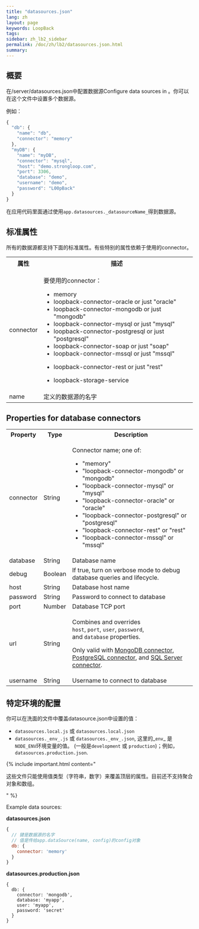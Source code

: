 ```yaml
---
title: "datasources.json"
lang: zh
layout: page
keywords: LoopBack
tags:
sidebar: zh_lb2_sidebar
permalink: /doc/zh/lb2/datasources.json.html
summary:
---
```


## 概要

在/server/datasources.json中配置数据源Configure data sources in 。你可以在这个文件中设置多个数据源。

例如：

```js
{
  "db": {
    "name": "db",
    "connector": "memory"
  },
  "myDB": {
    "name": "myDB",
    "connector": "mysql",
    "host": "demo.strongloop.com",
    "port": 3306,
    "database": "demo",
    "username": "demo",
    "password": "L00pBack"
  }
}
```

在应用代码里面通过使用`app.datasources._datasourceName_`得到数据源。

## 标准属性

所有的数据源都支持下面的标准属性。有些特别的属性依赖于使用的connector。

<table>
  <tbody>
    <tr>
      <th>属性</th>
      <th>描述</th>
    </tr>
    <tr>
      <td>connector</td>
      <td>
        <p>要使用的connector：</p>
        <ul>
          <li>memory</li>
          <li>loopback-connector-oracle or just "oracle"</li>
          <li>loopback-connector-mongodb or just "mongodb"</li>
          <li>loopback-connector-mysql or just "mysql"</li>
          <li>loopback-connector-postgresql or just "postgresql"</li>
          <li>loopback-connector-soap or just "soap"</li>
          <li>loopback-connector-mssql or just "mssql"</li>
          <li>
            <p>loopback-connector-rest or just "rest"</p>
          </li>
          <li>loopback-storage-service</li>
        </ul>
      </td>
    </tr>
    <tr>
      <td>name</td>
      <td>定义的数据源的名字</td>
    </tr>
  </tbody>
</table>

## Properties for database connectors

<table>
  <tbody>
    <tr>
      <th>Property</th>
      <th>Type</th>
      <th>Description</th>
    </tr>
    <tr>
      <td>connector</td>
      <td>String</td>
      <td>
        <p>Connector name; one of:</p>
        <ul>
          <li>"memory"</li>
          <li><span>"loopback-connector-mongodb" or "mongodb"</span></li>
          <li><span><span>"loopback-connector-mysql" or "mysql"</span></span>
          </li>
          <li><span><span><span>"loopback-connector-oracle" or "oracle"</span></span>
            </span>
          </li>
          <li><span><span><span><span>"loopback-connector-postgresql" or "postgresql"</span></span>
            </span>
            </span>
          </li>
          <li><span><span><span><span><span>"loopback-connector-rest" or "rest"</span></span>
            </span>
            </span>
            </span>
          </li>
          <li><span><span><span><span><span><span>"loopback-connector-mssql" or "mssql"</span></span>
            </span>
            </span>
            </span>
            </span>
          </li>
        </ul>
      </td>
    </tr>
    <tr>
      <td>database</td>
      <td>String</td>
      <td>Database name</td>
    </tr>
    <tr>
      <td>debug</td>
      <td><span>Boolean</span></td>
      <td>If true, turn on verbose mode to debug database queries and lifecycle.</td>
    </tr>
    <tr>
      <td>host</td>
      <td><span>String</span></td>
      <td>Database host name</td>
    </tr>
    <tr>
      <td>password</td>
      <td><span>String</span></td>
      <td>Password to connect to database</td>
    </tr>
    <tr>
      <td>port</td>
      <td>Number</td>
      <td>Database TCP port</td>
    </tr>
    <tr>
      <td>url</td>
      <td>String</td>
      <td>
        <p>Combines and overrides <code>host</code>,&nbsp;<code>port</code>,&nbsp;<code>user</code>,&nbsp;<code>password</code>, and&nbsp;<code>database</code>&nbsp;properties.</p>
        <p>Only valid with <a href="https://docs.strongloop.com/display/zh/MongoDB+connector">MongoDB connector</a>, <a href="https://docs.strongloop.com/display/zh/PostgreSQL+connector">PostgreSQL connector</a>, and <a href="https://docs.strongloop.com/display/zh/SQL+Server+connector">SQL Server connector</a>.</p>
      </td>
    </tr>
    <tr>
      <td>username</td>
      <td><span>String</span></td>
      <td>Username to connect to database</td>
    </tr>
  </tbody>
</table>

## 特定环境的配置

你可以在洗面的文件中覆盖datasource.json中设置的值：

*   `datasources.local.js` 或 `datasources.local.json`
*   `datasources._env_.js` 或 `datasources._env_.json`, 这里的_`env`_ 是`NODE_ENV`环境变量的值。 (一般是`development` 或 `production`)；例如，`datasources.production.json`.

{% include important.html content="

这些文件只能使用值类型（字符串，数字）来覆盖顶层的属性。目前还不支持聚合对象和数组。

" %}

Example data sources:

**datasources.json**

```js
{
  // 键是数据源的名字
  // 值是传给app.dataSource(name, config)的config对象
  db: {
    connector: 'memory'
  }
}
```

**datasources.production.json**

```
{
  db: {
    connector: 'mongodb',
    database: 'myapp',
    user: 'myapp',
    password: 'secret'
  }
}
```
